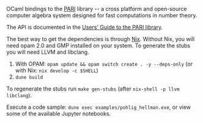 OCaml bindings to the [PARI](https://pari.math.u-bordeaux.fr/) library -- a cross platform and open-source computer algebra system designed for fast computations in number theory.

The API is documented in the [Users' Guide to the PARI library](https://pari.math.u-bordeaux.fr/pub/pari/manuals/2.15.1/libpari.pdf).

The best way to get the dependencies is through [Nix](https://nixos.org/).
Without Nix, you will need opam 2.0 and GMP installed on your system.
To generate the stubs you will need LLVM and libclang.

1. With OPAM: `opam update && opam switch create . -y --deps-only` (or with Nix: `nix develop -c $SHELL`)
2. `dune build`

To regenerate the stubs run `make gen-stubs` (after `nix-shell -p llvm libclang`).

Execute a code sample: `dune exec examples/pohlig_hellman.exe`, or view some of the available Jupyter notebooks.
